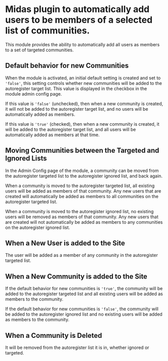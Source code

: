 # Midas plugin to automatically add users to be members of a selected list of communities.

This module provides the ability to automatically add all users as members to a set of targeted communities.

## Default behavior for new Communities

When the module is activated, an initial default setting is created and set to `'false'`, this setting controls whether new communities will be added to the autoregister target list.  This value is displayed in the checkbox in the module admin config page.  

If this value is `'false'` (unchecked), then when a new community is created, it will not be added to the autoregister target list, and no users will be automatically added as members.

If this value is `'true'` (checked), then when a new community is created, it will be added to the autoregister target list, and all users will be automatically added as members at that time.


## Moving Communities between the Targeted and Ignored Lists

In the Admin Config page of the module, a community can be moved from the autoregister targeted list to the autoregister ignored list, and back again.

When a community is moved to the autoregister targeted list, all existing users will be added as members of that community.  Any new users that are created will automatically be added as members to all communities on the autoregister targeted list.

When a community is moved to the autoregister ignored list, no existing users will be removed as members of that community.  Any new users that are created will not automatically be added as members to any communities on the autoregister ignored list.

## When a New User is added to the Site

The user will be added as a member of any community in the autoregister targeted list.

## When a New Community is added to the Site

If the default behavior for new communities is `'true'`, the community will be added to the autoregister targeted list and all existing users will be added as members to the community.

If the default behavior for new communities is `'false'`, the community will be added to the autoregister ignored list and no existing users will be added as members to the community.

## When a Community is Deleted

It will be removed from the autoregister list it is in, whether ignored or targeted.

